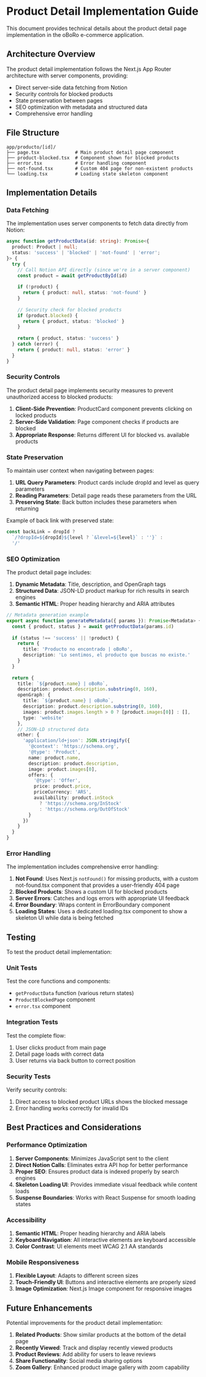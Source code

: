 # Product Detail Implementation Guide

This document provides technical details about the product detail page implementation in the oBoRo e-commerce application.

## Architecture Overview

The product detail implementation follows the Next.js App Router architecture with server components, providing:

- Direct server-side data fetching from Notion
- Security controls for blocked products
- State preservation between pages
- SEO optimization with metadata and structured data
- Comprehensive error handling

## File Structure

```
app/producto/[id]/
├── page.tsx             # Main product detail page component
├── product-blocked.tsx  # Component shown for blocked products 
├── error.tsx            # Error handling component
├── not-found.tsx        # Custom 404 page for non-existent products
└── loading.tsx          # Loading state skeleton component
```

## Implementation Details

### Data Fetching

The implementation uses server components to fetch data directly from Notion:

```typescript
async function getProductData(id: string): Promise<{ 
  product: Product | null; 
  status: 'success' | 'blocked' | 'not-found' | 'error';
}> {
  try {
    // Call Notion API directly (since we're in a server component)
    const product = await getProductById(id)
    
    if (!product) {
      return { product: null, status: 'not-found' }
    }
    
    // Security check for blocked products
    if (product.blocked) {
      return { product, status: 'blocked' }
    }
    
    return { product, status: 'success' }
  } catch (error) {
    return { product: null, status: 'error' }
  }
}
```

### Security Controls

The product detail page implements security measures to prevent unauthorized access to blocked products:

1. **Client-Side Prevention**: ProductCard component prevents clicking on locked products
2. **Server-Side Validation**: Page component checks if products are blocked
3. **Appropriate Response**: Returns different UI for blocked vs. available products

### State Preservation

To maintain user context when navigating between pages:

1. **URL Query Parameters**: Product cards include dropId and level as query parameters
2. **Reading Parameters**: Detail page reads these parameters from the URL
3. **Preserving State**: Back button includes these parameters when returning

Example of back link with preserved state:
```typescript
const backLink = dropId ? 
  `/?dropId=${dropId}${level ? `&level=${level}` : ''}` : 
  '/'
```

### SEO Optimization

The product detail page includes:

1. **Dynamic Metadata**: Title, description, and OpenGraph tags
2. **Structured Data**: JSON-LD product markup for rich results in search engines
3. **Semantic HTML**: Proper heading hierarchy and ARIA attributes

```typescript
// Metadata generation example
export async function generateMetadata({ params }): Promise<Metadata> {
  const { product, status } = await getProductData(params.id)
  
  if (status !== 'success' || !product) {
    return {
      title: 'Producto no encontrado | oBoRo',
      description: 'Lo sentimos, el producto que buscas no existe.'
    }
  }
  
  return {
    title: `${product.name} | oBoRo`,
    description: product.description.substring(0, 160),
    openGraph: {
      title: `${product.name} | oBoRo`,
      description: product.description.substring(0, 160),
      images: product.images.length > 0 ? [product.images[0]] : [],
      type: 'website'
    },
    // JSON-LD structured data
    other: {
      'application/ld+json': JSON.stringify({
        '@context': 'https://schema.org',
        '@type': 'Product',
        name: product.name,
        description: product.description,
        image: product.images[0],
        offers: {
          '@type': 'Offer',
          price: product.price,
          priceCurrency: 'ARS',
          availability: product.inStock 
            ? 'https://schema.org/InStock' 
            : 'https://schema.org/OutOfStock'
        }
      })
    }
  }
}
```

### Error Handling

The implementation includes comprehensive error handling:

1. **Not Found**: Uses Next.js `notFound()` for missing products, with a custom not-found.tsx component that provides a user-friendly 404 page
2. **Blocked Products**: Shows a custom UI for blocked products
3. **Server Errors**: Catches and logs errors with appropriate UI feedback
4. **Error Boundary**: Wraps content in ErrorBoundary component
5. **Loading States**: Uses a dedicated loading.tsx component to show a skeleton UI while data is being fetched

## Testing

To test the product detail implementation:

### Unit Tests

Test the core functions and components:
- `getProductData` function (various return states)
- `ProductBlockedPage` component
- `error.tsx` component

### Integration Tests

Test the complete flow:
1. User clicks product from main page
2. Detail page loads with correct data
3. User returns via back button to correct position

### Security Tests

Verify security controls:
1. Direct access to blocked product URLs shows the blocked message
2. Error handling works correctly for invalid IDs

## Best Practices and Considerations

### Performance Optimization

1. **Server Components**: Minimizes JavaScript sent to the client
2. **Direct Notion Calls**: Eliminates extra API hop for better performance
3. **Proper SEO**: Ensures product data is indexed properly by search engines
4. **Skeleton Loading UI**: Provides immediate visual feedback while content loads
5. **Suspense Boundaries**: Works with React Suspense for smooth loading states

### Accessibility

1. **Semantic HTML**: Proper heading hierarchy and ARIA labels
2. **Keyboard Navigation**: All interactive elements are keyboard accessible
3. **Color Contrast**: UI elements meet WCAG 2.1 AA standards

### Mobile Responsiveness

1. **Flexible Layout**: Adapts to different screen sizes
2. **Touch-Friendly UI**: Buttons and interactive elements are properly sized
3. **Image Optimization**: Next.js Image component for responsive images

## Future Enhancements

Potential improvements for the product detail implementation:

1. **Related Products**: Show similar products at the bottom of the detail page
2. **Recently Viewed**: Track and display recently viewed products
3. **Product Reviews**: Add ability for users to leave reviews
4. **Share Functionality**: Social media sharing options
5. **Zoom Gallery**: Enhanced product image gallery with zoom capability
